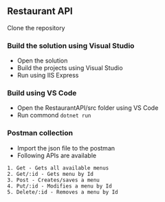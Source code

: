 ## Restaurant API
Clone the repository

### Build the solution using Visual Studio
- Open the solution
- Build the projects using Visual Studio
- Run using IIS Express

### Build using VS Code
- Open the RestaurantAPI/src folder using VS Code
- Run commond `dotnet run`


### Postman collection
- Import the json file to the postman
- Following APIs are available
```
1. Get - Gets all available menus
2. Get/:id - Gets menu by Id
3. Post - Creates/saves a menu
4. Put/:id - Modifies a menu by Id
5. Delete/:id - Removes a menu by Id
```
